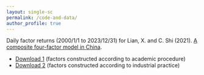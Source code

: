 ```yaml
---
layout: single-sc
permalink: /code-and-data/
author_profile: true
---
```


Daily factor returns (2000/1/1 to 2023/12/31) for Lian, X. and C. Shi (2021). <a href="https://papers.ssrn.com/sol3/papers.cfm?abstract_id=3928587" target="_blank">A composite four-factor model in China</a>.
* [Download 1](/files/data/BetaPlus4-Academic-Daily-Returns.csv) (factors constructed according to academic procedure)
* [Download 2](/files/data/BetaPlus4-Simple-Daily-Returns.csv) (factors constructed according to industrial practice)
